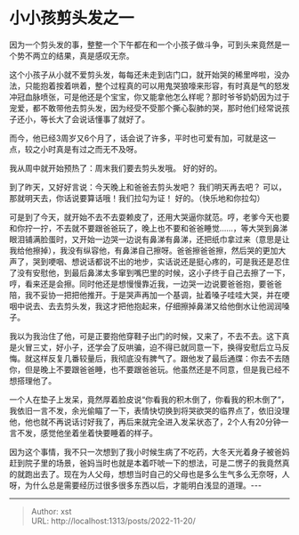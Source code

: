 # 小小孩剪头发之一


因为一个剪头发的事，整整一个下午都在和一个小孩子做斗争，可到头来竟然是一个势不两立的结果，真是感叹无奈。

这个小孩子从小就不爱剪头发，每每还未走到店门口，就开始哭的稀里哗啦，没办法，只能抱着按着哄着，整个过程真的可以用鬼哭狼嚎来形容，有时真是气的怒发冲冠血脉喷张，可是他还是个宝宝，你又能拿他怎么样呢？那时爷爷奶奶因为过于宠爱，都不敢带他去剪头发，因为经受不受那个撕心裂肺的哭，那时他们经常说孩子还小，等长大了会说话懂事了就好了。

而今，他已经3周岁又6个月了，话会说了许多，平时也可爱有加，可就是这一点，较之小时真是有过之而无不及呀。

我从周中就开始预热了：周末我们要去剪头发哦。
好的好的。

到了昨天，又好好言说：今天晚上和爸爸去剪头发吧？
我们明天再去吧？
可以，那就明天去，你话说要算话哦！我们拉勾为证！
好的。（快乐地和你拉勾）

可是到了今天，就开始不去不去耍赖皮了，还用大哭逼你就范。哼，老爹今天也要和你拧一拧，不去就不要跟爸爸玩了，晚上也不要和爸爸睡觉……，等大哭到鼻涕眼泪铺满脸蛋时，又开始一边哭一边说有鼻涕有鼻涕，还把纸巾拿过来（意思是让我给他擦掉），我没有纵容他，有鼻涕自己擦呀。爸爸擦爸爸擦，然后哭的更加大声了，哭到哽咽、想说话都说不出的地步，实话说还是挺心疼的，可是我还是忍住了没有安慰他，到最后鼻涕太多窜到嘴巴里的时候，这小子终于自己去擦了一下，哼，看来还是会擦。同时他还是想慢慢靠近我，一边哭一边说要爸爸抱，要爸爸陪，我不妥协一把把他推开。于是哭声再加一个基调，扯着嗓子哇哇大哭，并在哽咽中说去、去去剪头发，我这才把他抱起来，仔细擦掉鼻涕又给他倒水让他润润嗓子。

我以为我治住了他，可是正要抱他穿鞋子出门的时候，又来了，不去不去。这下真是火冒三丈，好小子，还学会了反哄骗，迫不得已就同意一下，换得安慰后立马反悔。就这样反复几番较量后，我彻底没有脾气了。跟他发了最后通牒：你去不去随你，但是晚上不要跟爸爸睡，也不要跟爸爸玩。他虽然还是不同意，但是我已经不想搭理他了。

一个人在垫子上发呆，竟然厚着脸皮说“你看我的积木倒了，你看我的积木倒了”，我依旧一言不发，余光偷瞄了一下，表情快切换到将哭欲哭的临界点了，依旧没理他，他也就不再说话讨好我了，再后来就完全进入发呆状态了，2个人有20分钟一言不发，感觉他坐着坐着快要睡着的样子。

因为这个事情，我不只一次想到了我小时候生病了不吃药，大冬天光着身子被爸妈赶到院子里的场景，爸妈当时也就是本着吓唬一下的想法，可是二愣子的我竟然真的就跑出去了。现在为人父母，想想当时自己的父母也是多么生气多么无奈呀，人呀，为什么总是需要经历过很多很多东西以后，才能明白浅显的道理。---


---

> Author: xst  
> URL: http://localhost:1313/posts/2022-11-20/  

